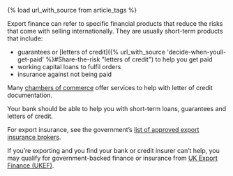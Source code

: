 {% load url_with_source from article_tags %}

Export finance can refer to specific financial products that reduce the risks that come with selling internationally. They are usually short-term products that include:

* guarantees or [letters of credit]({% url_with_source 'decide-when-youll-get-paid' %}#Share-the-risk "letters of credit") to help you get paid
* working capital loans to fulfil orders
* insurance against not being paid

Many [chambers of commerce](http://www.britishchambers.org.uk/find-your-chamber/ "find your local chamber of commerce") offer services to help with letter of credit documentation. 

Your bank should be able to help you with short-term loans, guarantees and letters of credit.

For export insurance, see the government&rsquo;s [list of approved export insurance brokers](https://www.gov.uk/government/publications/uk-export-finance-insurance-list-of-approved-brokers/export-insurance-approved-brokers "UK Export Finance approved insurance brokers").

If you’re exporting and you find your bank or credit insurer can’t help, you may qualify for government-backed finance or insurance from [UK Export Finance (UKEF)](https://www.gov.uk/government/organisations/uk-export-finance "Find out more about UKEF"). 
